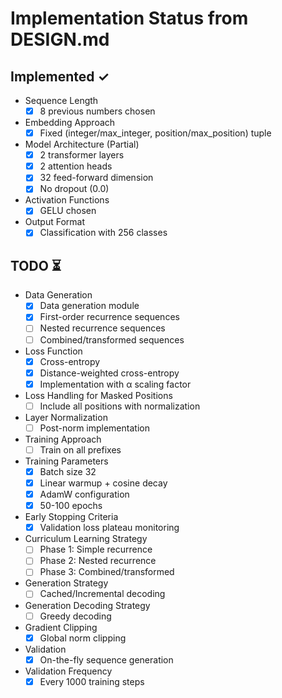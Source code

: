 # Implementation Status from DESIGN.md

## Implemented ✓
- Sequence Length
  - [x] 8 previous numbers chosen
- Embedding Approach
  - [x] Fixed (integer/max_integer, position/max_position) tuple
- Model Architecture (Partial)
  - [x] 2 transformer layers
  - [x] 2 attention heads
  - [x] 32 feed-forward dimension
  - [x] No dropout (0.0)
- Activation Functions
  - [x] GELU chosen
- Output Format
  - [x] Classification with 256 classes

## TODO ⏳
- Data Generation
  - [x] Data generation module
  - [x] First-order recurrence sequences
  - [ ] Nested recurrence sequences
  - [ ] Combined/transformed sequences
- Loss Function
  - [x] Cross-entropy
  - [x] Distance-weighted cross-entropy
  - [x] Implementation with α scaling factor
- Loss Handling for Masked Positions
  - [ ] Include all positions with normalization
- Layer Normalization
  - [ ] Post-norm implementation
- Training Approach
  - [ ] Train on all prefixes
- Training Parameters
  - [x] Batch size 32
  - [x] Linear warmup + cosine decay
  - [x] AdamW configuration
  - [x] 50-100 epochs
- Early Stopping Criteria
  - [x] Validation loss plateau monitoring
- Curriculum Learning Strategy
  - [ ] Phase 1: Simple recurrence
  - [ ] Phase 2: Nested recurrence
  - [ ] Phase 3: Combined/transformed
- Generation Strategy
  - [ ] Cached/Incremental decoding
- Generation Decoding Strategy
  - [ ] Greedy decoding
- Gradient Clipping
  - [x] Global norm clipping
- Validation
  - [x] On-the-fly sequence generation
- Validation Frequency
  - [x] Every 1000 training steps
